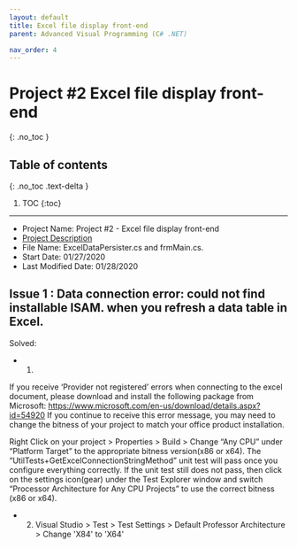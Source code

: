 ```yaml
---
layout: default
title: Excel file display front-end
parent: Advanced Visual Programming (C# .NET)

nav_order: 4
---
```


# Project #2 Excel file display front-end
{: .no_toc }

## Table of contents
{: .no_toc .text-delta }

1. TOC
{:toc}

---
*  Project Name: Project #2 - Excel file display front-end
* [Project Description](../../assets/files/012720_Csharp_Project2_Excel_File_Display_Front-end.pdf)
*  File Name: ExcelDataPersister.cs and frmMain.cs.
*  Start Date: 01/27/2020
*  Last Modified Date: 01/28/2020


## Issue 1 : Data connection error: could not find installable ISAM.  when you refresh a data table in Excel.

Solved: 
* 1) 
If you receive ‘Provider not registered’ errors when connecting to the excel document, please download and 
install the following package from Microsoft:
https://www.microsoft.com/en-us/download/details.aspx?id=54920
If you continue to receive this error message, you may need to change the bitness of your project to match your office product installation.  

Right Click on your project > Properties > Build > Change “Any CPU” under “Platform Target” to the appropriate bitness version(x86 or x64).
The “UtilTests+GetExcelConnectionStringMethod” unit test will pass once you configure everything correctly.
If the unit test still does not pass, then click on the settings icon(gear) under the Test Explorer window and switch “Processor Architecture for Any CPU Projects” to use the correct bitness (x86 or x64).

* 2) Visual Studio > Test > Test Settings > Default Professor Architecture > Change 'X84' to 'X64'
